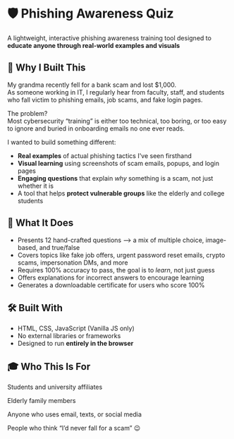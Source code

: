 # 🛡️ Phishing Awareness Quiz

A lightweight, interactive phishing awareness training tool designed to **educate anyone through real-world examples and visuals** 

## 📌 Why I Built This

My grandma recently fell for a bank scam and lost $1,000.  
As someone working in IT, I regularly hear from faculty, staff, and students who fall victim to phishing emails, job scams, and fake login pages.  

The problem?  
Most cybersecurity “training” is either too technical, too boring, or too easy to ignore and buried in onboarding emails no one ever reads.

I wanted to build something different:  
- **Real examples** of actual phishing tactics I've seen firsthand  
- **Visual learning** using screenshots of scam emails, popups, and login pages  
- **Engaging questions** that explain *why* something is a scam, not just whether it is  
- A tool that helps **protect vulnerable groups** like the elderly and college students  

## 🧠 What It Does

- Presents 12 hand-crafted questions —> a mix of multiple choice, image-based, and true/false  
- Covers topics like fake job offers, urgent password reset emails, crypto scams, impersonation DMs, and more  
- Requires 100% accuracy to pass, the goal is to *learn*, not just guess  
- Offers explanations for incorrect answers to encourage learning 
- Generates a downloadable certificate for users who score 100%

## 🛠️ Built With

- HTML, CSS, JavaScript (Vanilla JS only)
- No external libraries or frameworks
- Designed to run **entirely in the browser**

## 🎓 Who This Is For

Students and university affiliates

Elderly family members

Anyone who uses email, texts, or social media

People who think “I’d never fall for a scam” 😉
